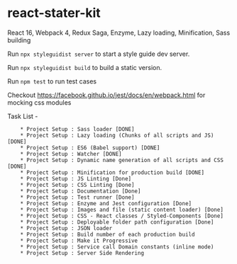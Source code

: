 # react-stater-kit

React 16, Webpack 4, Redux Saga, Enzyme, Lazy loading, Minification, Sass building

Run `npx styleguidist server` to start a style guide dev server.

Run `npx styleguidist build` to build a static version.

Run `npm test` to run test cases

Checkout https://facebook.github.io/jest/docs/en/webpack.html for mocking css modules

Task List -

        * Project Setup : Sass loader [DONE]
		* Project Setup : Lazy loading (Chunks of all scripts and JS) [DONE]
		* Project Setup : ES6 (Babel support) [DONE]
		* Project Setup : Watcher [DONE]
		* Project Setup : Dynamic name generation of all scripts and CSS [DONE]
		* Project Setup : Minification for production build [DONE]
		* Project Setup : JS Linting [Done]
		* Project Setup : CSS Linting [Done]
		* Project Setup : Documentation [Done]
		* Project Setup : Test runner [Done]
		* Project Setup : Enzyme and Jest configuration [Done]
		* Project Setup : Images and file (static content loader) [Done]
		* Project Setup : CSS - React classes / Styled-Components [Done]
		* Project Setup : Deployable folder path configuration [Done]
		* Project Setup : JSON loader
		* Project Setup : Build number of each production build
		* Project Setup : Make it Progressive
		* Project Setup : Service call Domain constants (inline mode)
		* Project Setup : Server Side Rendering

